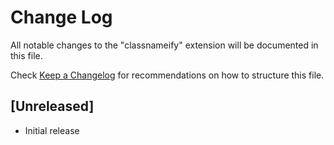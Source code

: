 # Change Log

All notable changes to the "classnameify" extension will be documented in this file.

Check [Keep a Changelog](http://keepachangelog.com/) for recommendations on how to structure this file.

## [Unreleased]

- Initial release
